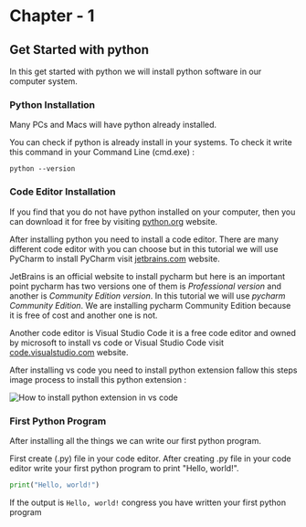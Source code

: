 # Chapter - 1

## Get Started with python

In this get started with python we will install python software in our computer system.

### Python Installation

Many PCs and Macs will have python already installed.

You can check if python is already install in your systems. To check it write this command in your Command Line (cmd.exe) :

```commandline
python --version
```

### Code Editor Installation

If you find that you do not have python installed on your computer, then you can download it for free by visiting [python.org](https://www.python.org/downloads/) website.

After installing python you need to install a code editor. There are many different code editor with you can choose but in this tutorial we will use PyCharm to install PyCharm visit [jetbrains.com](https://www.jetbrains.com/pycharm/download/?section=windows) website. 

JetBrains is an official website to install pycharm but here is an important point pycharm has two versions one of them is _Professional version_ and another is _Community Edition version_. In this tutorial we will use _pycharm Community Edition_. We are installing pycharm Community Edition because it is free of cost and another one is not.

Another code editor is Visual Studio Code it is a free code editor and owned by microsoft to install vs code or Visual Studio Code visit [code.visualstudio.com](https://code.visualstudio.com/download) website.

After installing vs code you need to install python extension fallow this steps image process to install this python extension :

![How to install python extension in vs code](https://www2.lawrence.edu/fast/GREGGJ/CMSC210/intro/setup3.png)

### First Python Program

After installing all the things we can write our first python program.

First create (.py) file in your code editor. After creating .py file in your code editor write your first python program to print "Hello, world!".

```python
print("Hello, world!")
```

If the output is `Hello, world!` congress you have written your first python program 